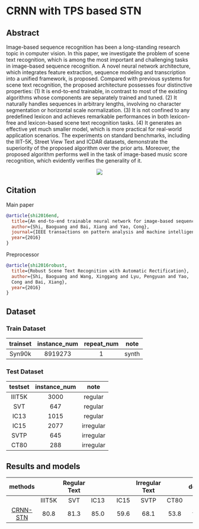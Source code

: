 # CRNN with TPS based STN

## Abstract

<!-- [ABSTRACT] -->
Image-based sequence recognition has been a long-standing research topic in computer vision. In this paper, we investigate the problem of scene text recognition, which is among the most important and challenging tasks in image-based sequence recognition. A novel neural network architecture, which integrates feature extraction, sequence modeling and transcription into a unified framework, is proposed. Compared with previous systems for scene text recognition, the proposed architecture possesses four distinctive properties: (1) It is end-to-end trainable, in contrast to most of the existing algorithms whose components are separately trained and tuned. (2) It naturally handles sequences in arbitrary lengths, involving no character segmentation or horizontal scale normalization. (3) It is not confined to any predefined lexicon and achieves remarkable performances in both lexicon-free and lexicon-based scene text recognition tasks. (4) It generates an effective yet much smaller model, which is more practical for real-world application scenarios. The experiments on standard benchmarks, including the IIIT-5K, Street View Text and ICDAR datasets, demonstrate the superiority of the proposed algorithm over the prior arts. Moreover, the proposed algorithm performs well in the task of image-based music score recognition, which evidently verifies the generality of it.

<!-- [IMAGE] -->
<div align=center>
<img src="https://user-images.githubusercontent.com/22607038/142797788-6b1cd78d-1dd6-4e02-be32-3dbd257c4992.png"/>
</div>

## Citation

Main paper

```bibtex
@article{shi2016end,
  title={An end-to-end trainable neural network for image-based sequence recognition and its application to scene text recognition},
  author={Shi, Baoguang and Bai, Xiang and Yao, Cong},
  journal={IEEE transactions on pattern analysis and machine intelligence},
  year={2016}
}
```

Preprocessor

<!-- [PREPROCESSOR] -->

```bibtex
@article{shi2016robust,
  title={Robust Scene Text Recognition with Automatic Rectification},
  author={Shi, Baoguang and Wang, Xinggang and Lyu, Pengyuan and Yao,
  Cong and Bai, Xiang},
  year={2016}
}
```

## Dataset

### Train Dataset

| trainset | instance_num | repeat_num | note  |
| :------: | :----------: | :--------: | :---: |
|  Syn90k  |   8919273    |     1      | synth |

### Test Dataset

| testset | instance_num |  note   |
| :-----: | :----------: | :-----: |
| IIIT5K  |     3000     | regular |
|   SVT   |     647      | regular |
|  IC13   |     1015     | regular |
|  IC15   |     2077     |irregular|
|  SVTP   |     645      |irregular|
|  CT80   |     288      |irregular|

## Results and models

|                         methods                          |        | Regular Text |      |     |      | Irregular Text |      |                                                                                    download                                                                                    |
| :------------------------------------------------------: | :----: | :----------: | :--: | :-: | :--: | :------------: | :--: | :----------------------------------------------------------------------------------------------------------------------------------------------------------------------------: |
|                                                   | IIIT5K |     SVT      | IC13 |     | IC15 |      SVTP      | CT80 |
| [CRNN-STN](/configs/textrecog/tps/crnn_tps_academic_dataset.py) |  80.8  |     81.3     | 85.0 |     |  59.6   |       68.1        |  53.8   | [model](https://download.openmmlab.com/mmocr/textrecog/tps/crnn_tps_academic_dataset_20210510-d221a905.pth) \| [log](https://download.openmmlab.com/mmocr/textrecog/tps/20210510_204353.log.json) |
